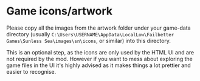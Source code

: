 # Game icons/artwork

Please copy all the images from the artwork folder under your game-data directory (usually `C:\Users\USERNAME\AppData\LocalLow\Failbetter Games\Sunless Sea\images\sn\icons`, or similar) into this directory.

This is an optional step, as the icons are only used by the HTML UI and are not required by the mod.  However if you want to mess about exploring the game files in the UI it's highly advised as it makes things a lot prettier and easier to recognise.
